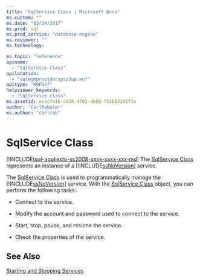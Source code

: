 ```yaml
---
title: "SqlService Class | Microsoft Docs"
ms.custom: ""
ms.date: "03/14/2017"
ms.prod: sql
ms.prod_service: "database-engine"
ms.reviewer: ""
ms.technology: 

ms.topic: "reference"
apiname: 
  - "SqlService Class"
apilocation: 
  - "sqlmgmproviderxpsp2up.mof"
apitype: "MOFDef"
helpviewer_keywords: 
  - "SqlService class"
ms.assetid: ecac7a16-c638-4703-ab08-753b63295f3a
author: "CarlRabeler"
ms.author: "carlrab"
---
```

# SqlService Class
[!INCLUDE[tsql-appliesto-ss2008-xxxx-xxxx-xxx-md](../../../includes/tsql-appliesto-ss2008-xxxx-xxxx-xxx-md.md)]
  The [SqlService Class](../../../relational-databases/wmi-provider-configuration-classes/sqlservice-class/sqlservice-class.md) represents an instance of a [!INCLUDE[ssNoVersion](../../../includes/ssnoversion-md.md)] service.  
  
 The [SqlService Class](../../../relational-databases/wmi-provider-configuration-classes/sqlservice-class/sqlservice-class.md) is used to programmatically manage the [!INCLUDE[ssNoVersion](../../../includes/ssnoversion-md.md)] service. With the [SqlService Class](../../../relational-databases/wmi-provider-configuration-classes/sqlservice-class/sqlservice-class.md) object, you can perform the following tasks:  
  
-   Connect to the service.  
  
-   Modify the account and password used to connect to the service.  
  
-   Start, stop, pause, and resume the service.  
  
-   Check the properties of the service.  
  
## See Also  
 [Starting and Stopping Services](https://technet.microsoft.com/library/ms174886\(v=sql.105\).aspx)  
  
  
